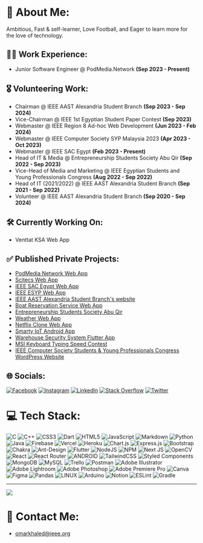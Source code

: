 # 💫 About Me:

Ambitious, Fast & self-learner, Love Football, and Eager to learn more for the love of technology.

## 🧑‍💻 Work Experience:

- Junior Software Engineer @ PodMedia.Network **(Sep 2023 - Present)**

## 🎖️ Volunteering Work:

- Chairman @ IEEE AAST Alexandria Student Branch **(Sep 2023 - Sep 2024)**<br>
- Vice-Chairman @ IEEE 1st Egyptian Student Paper Contest **(Sep 2023)**<br>
- Webmaster @ IEEE Region 8 Ad-hoc Web Development **(Jun 2023 - Feb 2024)**<br>
- Webmaster @ IEEE Computer Society SYP Malaysia 2023 **(Apr 2023 - Oct 2023)**<br>
- Webmaster @ IEEE SAC Egypt **(Feb 2023 - Present)**<br>
- Head of IT & Media @ Entrepreneurship Students Society Abu Qir **(Sep 2022 - Sep 2023)**<br>
- Vice-Head of Media and Marketing @ IEEE Egyptian Students and Young Professionals Congress **(Aug 2022 - Sep 2022)**<br>
- Head of IT (2021/2022) @ IEEE AAST Alexandria Student Branch **(Sep 2021 - Sep 2022)**<br>
- Volunteer @ IEEE AAST Alexandria Student Branch **(Sep 2020 - Sep 2024)**<br>

## 🛠️ Currently Working On:

- Venttat KSA Web App

## ✅ Published Private Projects:

- [PodMedia Network Web App](https://podmedia.network)
- [Scitecs Web App](https://scitecs.com)
- [IEEE SAC Egypt Web App](https://sac.ieee.org.eg/)
- [IEEE ESYP Web App](https://esyp.ieee.org.eg/)
- [IEEE AAST Alexandria Student Branch's website](https://ieeeaast.org)
- [Boat Reservation Service Web App](https://boat-service-d064a.web.app/)
- [Entrepreneurship Students Society Abu Qir](https://essabuqir.web.app)
- [Weather Web App](https://weather-app-c74d3.web.app/)
- [Netflix Clone Web App](https://netflix-clone-ab9a2.web.app/)
- [Smarty IoT Android App](https://appdistribution.firebase.dev/i/899a129994993796)
- [Warehouse Security System Flutter App](https://appdistribution.firebase.dev/i/7e4a72799f83ebd3)
- [MSI Keyboard Typing Speed Contest](https://keyboard-update-data-contest.web.app/)
- [IEEE Computer Society Students & Young Professionals Congress WordPress Website](https://syp.computer.org/sypc/)

## 🌐 Socials:
[![Facebook](https://img.shields.io/badge/Facebook-%231877F2.svg?logo=Facebook&logoColor=white)](https://facebook.com/bewenben) [![Instagram](https://img.shields.io/badge/Instagram-%23E4405F.svg?logo=Instagram&logoColor=white)](https://instagram.com/3omaarkhaled) [![LinkedIn](https://img.shields.io/badge/LinkedIn-%230077B5.svg?logo=linkedin&logoColor=white)](https://linkedin.com/in/bewenben) [![Stack Overflow](https://img.shields.io/badge/-Stackoverflow-FE7A16?logo=stack-overflow&logoColor=white)](https://stackoverflow.com/users/Bewenben) [![Twitter](https://img.shields.io/badge/Twitter-%231DA1F2.svg?logo=Twitter&logoColor=white)](https://twitter.com/3omaarkhaledd) 

# 💻 Tech Stack:
![C](https://img.shields.io/badge/c-%2300599C.svg?style=for-the-badge&logo=c&logoColor=white) ![C++](https://img.shields.io/badge/c++-%2300599C.svg?style=for-the-badge&logo=c%2B%2B&logoColor=white) ![CSS3](https://img.shields.io/badge/css3-%231572B6.svg?style=for-the-badge&logo=css3&logoColor=white) ![Dart](https://img.shields.io/badge/dart-%230175C2.svg?style=for-the-badge&logo=dart&logoColor=white) ![HTML5](https://img.shields.io/badge/html5-%23E34F26.svg?style=for-the-badge&logo=html5&logoColor=white) ![JavaScript](https://img.shields.io/badge/javascript-%23323330.svg?style=for-the-badge&logo=javascript&logoColor=%23F7DF1E) ![Markdown](https://img.shields.io/badge/markdown-%23000000.svg?style=for-the-badge&logo=markdown&logoColor=white) ![Python](https://img.shields.io/badge/python-3670A0?style=for-the-badge&logo=python&logoColor=ffdd54) ![Java](https://img.shields.io/badge/java-%23ED8B00.svg?style=for-the-badge&logo=java&logoColor=white) ![Firebase](https://img.shields.io/badge/firebase-%23039BE5.svg?style=for-the-badge&logo=firebase) ![Vercel](https://img.shields.io/badge/vercel-%23000000.svg?style=for-the-badge&logo=vercel&logoColor=white) ![Heroku](https://img.shields.io/badge/heroku-%23430098.svg?style=for-the-badge&logo=heroku&logoColor=white) ![Chart.js](https://img.shields.io/badge/chart.js-F5788D.svg?style=for-the-badge&logo=chart.js&logoColor=white) ![Express.js](https://img.shields.io/badge/express.js-%23404d59.svg?style=for-the-badge&logo=express&logoColor=%2361DAFB) ![Bootstrap](https://img.shields.io/badge/bootstrap-%23563D7C.svg?style=for-the-badge&logo=bootstrap&logoColor=white) ![Chakra](https://img.shields.io/badge/chakra-%234ED1C5.svg?style=for-the-badge&logo=chakraui&logoColor=white) ![Ant-Design](https://img.shields.io/badge/-AntDesign-%230170FE?style=for-the-badge&logo=ant-design&logoColor=white) ![Flutter](https://img.shields.io/badge/Flutter-%2302569B.svg?style=for-the-badge&logo=Flutter&logoColor=white) ![NodeJS](https://img.shields.io/badge/node.js-6DA55F?style=for-the-badge&logo=node.js&logoColor=white) ![NPM](https://img.shields.io/badge/NPM-%23000000.svg?style=for-the-badge&logo=npm&logoColor=white) ![Next JS](https://img.shields.io/badge/Next-black?style=for-the-badge&logo=next.js&logoColor=white) ![OpenCV](https://img.shields.io/badge/opencv-%23white.svg?style=for-the-badge&logo=opencv&logoColor=white) ![React](https://img.shields.io/badge/react-%2320232a.svg?style=for-the-badge&logo=react&logoColor=%2361DAFB) ![React Router](https://img.shields.io/badge/React_Router-CA4245?style=for-the-badge&logo=react-router&logoColor=white) ![ANDROID](https://img.shields.io/badge/android-%2320232a.svg?style=for-the-badge&logo=android&logoColor=%a4c639) ![TailwindCSS](https://img.shields.io/badge/tailwindcss-%2338B2AC.svg?style=for-the-badge&logo=tailwind-css&logoColor=white) ![Styled Components](https://img.shields.io/badge/styled--components-DB7093?style=for-the-badge&logo=styled-components&logoColor=white) ![MongoDB](https://img.shields.io/badge/MongoDB-%234ea94b.svg?style=for-the-badge&logo=mongodb&logoColor=white) ![MySQL](https://img.shields.io/badge/mysql-%2300f.svg?style=for-the-badge&logo=mysql&logoColor=white) ![Trello](https://img.shields.io/badge/Trello-%23026AA7.svg?style=for-the-badge&logo=Trello&logoColor=white) ![Postman](https://img.shields.io/badge/Postman-FF6C37?style=for-the-badge&logo=postman&logoColor=white) ![Adobe Illustrator](https://img.shields.io/badge/adobeillustrator-%23FF9A00.svg?style=for-the-badge&logo=adobeillustrator&logoColor=white) ![Adobe Lightroom](https://img.shields.io/badge/Adobe%20Lightroom-31A8FF.svg?style=for-the-badge&logo=Adobe%20Lightroom&logoColor=white) ![Adobe Photoshop](https://img.shields.io/badge/adobephotoshop-%2331A8FF.svg?style=for-the-badge&logo=adobephotoshop&logoColor=white) ![Adobe Premiere Pro](https://img.shields.io/badge/Adobe%20Premiere%20Pro-9999FF.svg?style=for-the-badge&logo=Adobe%20Premiere%20Pro&logoColor=white) ![Canva](https://img.shields.io/badge/Canva-%2300C4CC.svg?style=for-the-badge&logo=Canva&logoColor=white) 	![Figma](https://img.shields.io/badge/figma-%23F24E1E.svg?style=for-the-badge&logo=figma&logoColor=white) ![Pandas](https://img.shields.io/badge/pandas-%23150458.svg?style=for-the-badge&logo=pandas&logoColor=white) ![LINUX](https://img.shields.io/badge/Linux-FCC624?style=for-the-badge&logo=linux&logoColor=black) ![Arduino](https://img.shields.io/badge/-Arduino-00979D?style=for-the-badge&logo=Arduino&logoColor=white) ![Notion](https://img.shields.io/badge/Notion-%23000000.svg?style=for-the-badge&logo=notion&logoColor=white) ![ESLint](https://img.shields.io/badge/ESLint-4B3263?style=for-the-badge&logo=eslint&logoColor=white) ![Gradle](https://img.shields.io/badge/Gradle-02303A.svg?style=for-the-badge&logo=Gradle&logoColor=white)

---
[![](https://visitcount.itsvg.in/api?id=Bewenben&icon=0&color=1)](https://visitcount.itsvg.in)

# 📧 Contact Me:

- [omarkhaled@ieee.org](mailto:omarkhaled@ieee.org)
